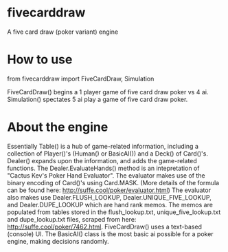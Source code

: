 # fivecarddraw
A five card draw (poker variant) engine 

# How to use
from fivecarddraw import FiveCardDraw, Simulation

FiveCardDraw() begins a 1 player game of five card draw poker vs 4 ai.
Simulation() spectates 5 ai play a game of five card draw poker.

# About the engine

Essentially Table() is a hub of game-related information, including a collection of Player()'s (Human() or BasicAI()) and a Deck() of Card()'s.
Dealer() expands upon the information, and adds the game-related functions. 
The Dealer.EvaluateHands() method is an intepretation of "Cactus Kev's Poker Hand Evaluator".
The evaluator makes use of the binary encoding of Card()'s using Card.MASK. (More details of the formula can be found here: http://suffe.cool/poker/evaluator.html)
The evaluator also makes use Dealer.FLUSH_LOOKUP, Dealer.UNIQUE_FIVE_LOOKUP, and Dealer.DUPE_LOOKUP which are hand rank memos.
The memos are populated from tables stored in the flush_lookup.txt, unique_five_lookup.txt and dupe_lookup.txt files, scraped from here: http://suffe.cool/poker/7462.html.
FiveCardDraw() uses a text-based (console) UI.
The BasicAI() class is the most basic ai possible for a poker engine, making decisions randomly.

